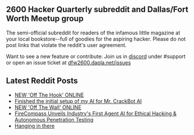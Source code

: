 ## 2600 Hacker Quarterly subreddit and Dallas/Fort Worth Meetup group
The semi-official subreddit for readers of the infamous little magazine at your local bookstore--full of goodies for the aspiring hacker. Please do not post links that violate the reddit's user agreement.

Want to see a new feature or contribute: 
Join us in [discord](https://dfw2600.dapla.net/chat) under #support or open an issue ticket at [dfw2600.dapla.net/issues](https://dfw2600.dapla.net/issues)

## Latest Reddit Posts
<!-- BLOG-POST-LIST:START -->
- [NEW 'Off The Hook' ONLINE](https://2600.com/hook/04-12-2024)
- [Finished the initial setup of my AI for Mr. CrackBot AI](https://www.reddit.com/r/2600/comments/1h6ticz/finished_the_initial_setup_of_my_ai_for_mr/)
- [NEW 'Off The Wall' ONLINE](https://2600.com/wall/03-12-2024)
- [FireCompass Unveils Industry's First Agent AI for Ethical Hacking & Autonomous Penetration Testing](https://www.reddit.com/r/2600/comments/1h61zd4/firecompass_unveils_industrys_first_agent_ai_for/)
- [Hanging in there](https://www.reddit.com/r/2600/comments/1h5vehb/hanging_in_there/)
<!-- BLOG-POST-LIST:END -->
